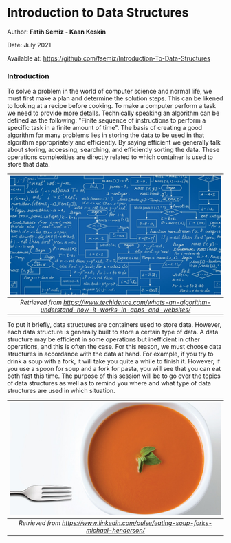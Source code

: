 # Introduction to Data Structures

Author: **Fatih Semiz - Kaan Keskin**

Date: July 2021

Available at: https://github.com/fsemiz/Introduction-To-Data-Structures

### Introduction
To solve a problem in the world of computer science and normal life, we must first make a plan and determine the solution steps. This can be likened to looking at a recipe before cooking. To make a computer perform a task we need to provide more details. Technically speaking an algorithm can be defined as the following: "Finite sequence of instructions to perform a specific task in a finite amount of time". The basis of creating a good algorithm for many problems lies in storing the data to be used in that algorithm appropriately and efficiently. By saying efficient we generally talk about storing, accessing, searching, and efficiently sorting the data. These operations complexities are directly related to which container is used to store that data.

| ![Algorithm](./images/Algorithm.jpg) | 
|:--:| 
| *Retrieved from https://www.techidence.com/whats-an-algorithm-understand-how-it-works-in-apps-and-websites/* |

To put it briefly, data structures are containers used to store data. However, each data structure is generally built to store a certain type of data. A data structure may be efficient in some operations but inefficient in other operations, and this is often the case. For this reason, we must choose data structures in accordance with the data at hand. For example, if you try to drink a soup with a fork, it will take you quite a while to finish it. However, if you use a spoon for soup and a fork for pasta, you will see that you can eat both fast this time. The purpose of this session will be to go over the topics of data structures as well as to remind you where and what type of data structures are used in which situation.

| ![Soup with fork](./images/SoupWithFork.jpg) | 
|:--:| 
| *Retrieved from https://www.linkedin.com/pulse/eating-soup-forks-michael-henderson/* |
